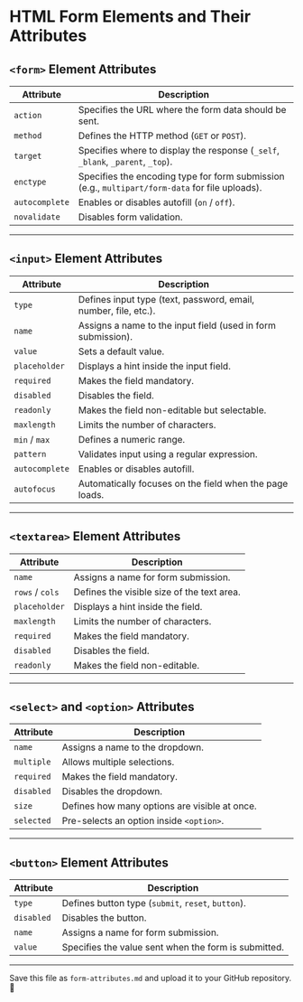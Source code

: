 # HTML Form Elements and Their Attributes

## `<form>` Element Attributes

| Attribute | Description |
|-----------|-------------|
| `action`  | Specifies the URL where the form data should be sent. |
| `method`  | Defines the HTTP method (`GET` or `POST`). |
| `target`  | Specifies where to display the response (`_self`, `_blank`, `_parent`, `_top`). |
| `enctype` | Specifies the encoding type for form submission (e.g., `multipart/form-data` for file uploads). |
| `autocomplete` | Enables or disables autofill (`on` / `off`). |
| `novalidate` | Disables form validation. |

---

## `<input>` Element Attributes

| Attribute | Description |
|-----------|-------------|
| `type` | Defines input type (text, password, email, number, file, etc.). |
| `name` | Assigns a name to the input field (used in form submission). |
| `value` | Sets a default value. |
| `placeholder` | Displays a hint inside the input field. |
| `required` | Makes the field mandatory. |
| `disabled` | Disables the field. |
| `readonly` | Makes the field non-editable but selectable. |
| `maxlength` | Limits the number of characters. |
| `min` / `max` | Defines a numeric range. |
| `pattern` | Validates input using a regular expression. |
| `autocomplete` | Enables or disables autofill. |
| `autofocus` | Automatically focuses on the field when the page loads. |

---

## `<textarea>` Element Attributes

| Attribute | Description |
|-----------|-------------|
| `name` | Assigns a name for form submission. |
| `rows` / `cols` | Defines the visible size of the text area. |
| `placeholder` | Displays a hint inside the field. |
| `maxlength` | Limits the number of characters. |
| `required` | Makes the field mandatory. |
| `disabled` | Disables the field. |
| `readonly` | Makes the field non-editable. |

---

## `<select>` and `<option>` Attributes

| Attribute | Description |
|-----------|-------------|
| `name` | Assigns a name to the dropdown. |
| `multiple` | Allows multiple selections. |
| `required` | Makes the field mandatory. |
| `disabled` | Disables the dropdown. |
| `size` | Defines how many options are visible at once. |
| `selected` | Pre-selects an option inside `<option>`. |

---

## `<button>` Element Attributes

| Attribute | Description |
|-----------|-------------|
| `type` | Defines button type (`submit`, `reset`, `button`). |
| `disabled` | Disables the button. |
| `name` | Assigns a name for form submission. |
| `value` | Specifies the value sent when the form is submitted. |

---

Save this file as `form-attributes.md` and upload it to your GitHub repository. 🚀


